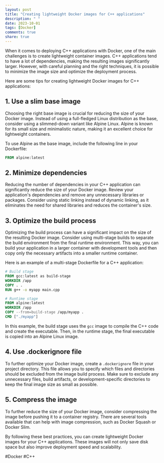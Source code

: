 ```yaml
---
layout: post
title: "Creating lightweight Docker images for C++ applications"
description: " "
date: 2023-10-01
tags: [Docker]
comments: true
share: true
---
```


When it comes to deploying C++ applications with Docker, one of the main challenges is to create lightweight container images. C++ applications tend to have a lot of dependencies, making the resulting images significantly larger. However, with careful planning and the right techniques, it is possible to minimize the image size and optimize the deployment process.

Here are some tips for creating lightweight Docker images for C++ applications:

## 1. Use a slim base image

Choosing the right base image is crucial for reducing the size of your Docker image. Instead of using a full-fledged Linux distribution as the base, consider using a slimmed-down variant like Alpine Linux. Alpine is known for its small size and minimalistic nature, making it an excellent choice for lightweight containers.

To use Alpine as the base image, include the following line in your Dockerfile:

```dockerfile
FROM alpine:latest
```

## 2. Minimize dependencies

Reducing the number of dependencies in your C++ application can significantly reduce the size of your Docker image. Review your application's dependencies and remove any unnecessary libraries or packages. Consider using static linking instead of dynamic linking, as it eliminates the need for shared libraries and reduces the container's size.

## 3. Optimize the build process

Optimizing the build process can have a significant impact on the size of the resulting Docker image. Consider using multi-stage builds to separate the build environment from the final runtime environment. This way, you can build your application in a larger container with development tools and then copy only the necessary artifacts into a smaller runtime container.

Here is an example of a multi-stage Dockerfile for a C++ application:

```dockerfile
# Build stage
FROM gcc:latest as build-stage
WORKDIR /app
COPY . .
RUN g++ -o myapp main.cpp

# Runtime stage
FROM alpine:latest
WORKDIR /app
COPY --from=build-stage /app/myapp .
CMD ["./myapp"]
```

In this example, the build stage uses the `gcc` image to compile the C++ code and create the executable. Then, in the runtime stage, the final executable is copied into an Alpine Linux image.

## 4. Use .dockerignore file

To further optimize your Docker image, create a `.dockerignore` file in your project directory. This file allows you to specify which files and directories should be excluded from the image build process. Make sure to exclude any unnecessary files, build artifacts, or development-specific directories to keep the final image size as small as possible.

## 5. Compress the image

To further reduce the size of your Docker image, consider compressing the image before pushing it to a container registry. There are several tools available that can help with image compression, such as Docker Squash or Docker Slim.

By following these best practices, you can create lightweight Docker images for your C++ applications. These images will not only save disk space but also improve deployment speed and scalability.

#Docker #C++